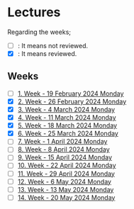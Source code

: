# Lectures

Regarding the weeks;
- [ ] : It means not reviewed.
- [x] : It means reviewed.

## Weeks
- [ ] [1. Week - 19 February 2024 Monday](01_19_02_2024.md)
- [x] [2. Week - 26 February 2024 Monday](02_26_02_2024.md)
- [x] [3. Week - 4 March 2024 Monday](03_04_03_2024.md)
- [x] [4. Week - 11 March 2024 Monday](04_12_03_2024.md)
- [x] [5. Week - 18 March 2024 Monday](05_18_03_2024.md)
- [x] [6. Week - 25 March 2024 Monday](06_25_03_2024.md)
- [ ] [7. Week - 1 April 2024 Monday](07_01_04_2024.md)
- [ ] [8. Week - 8 April 2024 Monday](08_08_04_2024.md)
- [ ] [9. Week - 15 April 2024 Monday](09_15_04_2024.md)
- [ ] [10. Week - 22 April 2024 Monday](10_22_04_2024.md)
- [ ] [11. Week - 29 April 2024 Monday](11_29_04_2024.md)
- [ ] [12. Week - 6 May 2024 Monday](12_06_05_2024.md)
- [ ] [13. Week - 13 May 2024 Monday](13_13_05_2024.md)
- [ ] [14. Week - 20 May 2024 Monday](14_20_05_2024.md)

